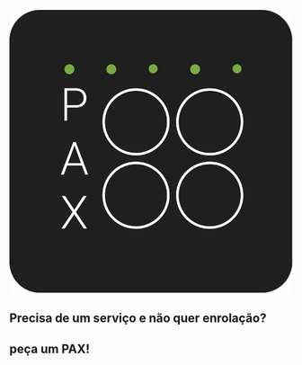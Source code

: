 ![](assets/assets/pax-full-logo.png)

## Precisa de um serviço e não quer enrolação?
## peça um PAX!